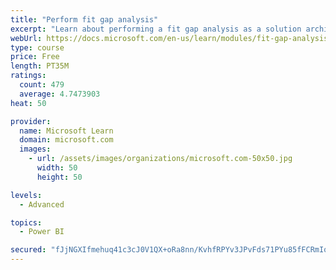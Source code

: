 ```yaml
---
title: "Perform fit gap analysis"
excerpt: "Learn about performing a fit gap analysis as a solution architect for Dynamics 365 and Microsoft Power Platform."
webUrl: https://docs.microsoft.com/en-us/learn/modules/fit-gap-analysis/
type: course
price: Free
length: PT35M
ratings:
  count: 479
  average: 4.7473903
heat: 50

provider:
  name: Microsoft Learn
  domain: microsoft.com
  images:
    - url: /assets/images/organizations/microsoft.com-50x50.jpg
      width: 50
      height: 50

levels:
  - Advanced

topics:
  - Power BI

secured: "fJjNGXIfmehuq41c3cJ0V1QX+oRa8nn/KvhfRPYv3JPvFds71PYu85fFCRmIqMIfg7xRhGkESPxlwVd/Dy0kSkQRoWjQX5RiubnjC+e0hP2tc1LpndeLKCv7QQVuMKGz5SRCrNosf4oh5Sz678VPlHwyB7np4oJJk/6ytga7vk9fkxWpWwvO93yekKavspnvZZbC4J5CPaMYJxiaXpZvVlEW6TTRngFEbXi6U9ligSevKBwrO6apddv0d133Xo/t2qybTuLmygrsCIErsTxZNh54Iq5+wSSHrHOK0IDlN0AY3MNsnTSJvvXNiuFLWthhpuvwmcVqlXoLquWvZmdx81CcnZo5H+CpN13IMS7alFITOaBmPoMLvffvq8l2mJI4ym0oZ4Z4BOViKXHvqN/R/QXfd8lU4aMiaxFaHWRThHE=;SRIdM9zdqx0P8TDPtJ+vew=="
---
```


